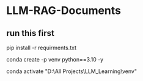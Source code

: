 # LLM-RAG-Documents
## run this first
pip install -r requirments.txt



conda create -p venv python==3.10 -y

conda activate "D:\All Projects\LLM_Learning\venv"

